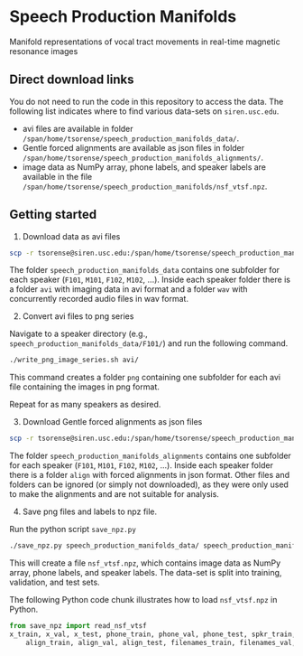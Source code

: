 # Speech Production Manifolds

Manifold representations of vocal tract movements in real-time magnetic resonance images

## Direct download links

You do not need to run the code in this repository to access the data. The following list indicates where to find various data-sets on `siren.usc.edu`.

- avi files are available in folder `/span/home/tsorense/speech_production_manifolds_data/`.
- Gentle forced alignments are available as json files in folder `/span/home/tsorense/speech_production_manifolds_alignments/`.
- image data as NumPy array, phone labels, and speaker labels are available in the file `/span/home/tsorense/speech_production_manifolds/nsf_vtsf.npz`.

## Getting started

1. Download data as avi files

```bash
scp -r tsorense@siren.usc.edu:/span/home/tsorense/speech_production_manifolds_data/ .
```

The folder `speech_production_manifolds_data` contains one subfolder for each speaker (`F101`, `M101`, `F102`, `M102`, ...).
Inside each speaker folder there is a folder `avi` with imaging data in avi format
and a folder `wav` with concurrently recorded audio files in wav format.

2. Convert avi files to png series

Navigate to a speaker directory (e.g., `speech_production_manifolds_data/F101/`) and run the following command.

```bash
./write_png_image_series.sh avi/
```

This command creates a folder `png` containing one subfolder for each avi file containing the images in png format.

Repeat for as many speakers as desired.

3. Download Gentle forced alignments as json files

```bash
scp -r tsorense@siren.usc.edu:/span/home/tsorense/speech_production_manifolds_alignments/ .
```

The folder `speech_production_manifolds_alignments` contains one subfolder for each speaker (`F101`, `M101`, `F102`, `M102`, ...).
Inside each speaker folder there is a folder `align` with forced alignments in json format.
Other files and folders can be ignored (or simply not downloaded), as they were only used to make the alignments and are not suitable for analysis.

4. Save png files and labels to npz file.

Run the python script `save_npz.py` 

```bash
./save_npz.py speech_production_manifolds_data/ speech_production_manifolds_alignments/
```

This will create a file `nsf_vtsf.npz`, which contains image data as NumPy array, phone labels, and speaker labels. The data-set is split into training, validation, and test sets.

The following Python code chunk illustrates how to load `nsf_vtsf.npz` in Python.

```python
from save_npz import read_nsf_vtsf
x_train, x_val, x_test, phone_train, phone_val, phone_test, spkr_train, spkr_val, spkr_test, \
    align_train, align_val, align_test, filenames_train, filenames_val, filenames_test = read_nsf_vtsf('nsf_vtsf.npz')
```
